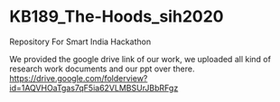 # KB189_The-Hoods_sih2020
Repository For Smart India Hackathon


We provided the google drive link of our work, we uploaded all kind of research work documents and our ppt over there.
https://drive.google.com/folderview?id=1AQVHOaTgas7qF5ia62VLMBSUrJBbRFgz
